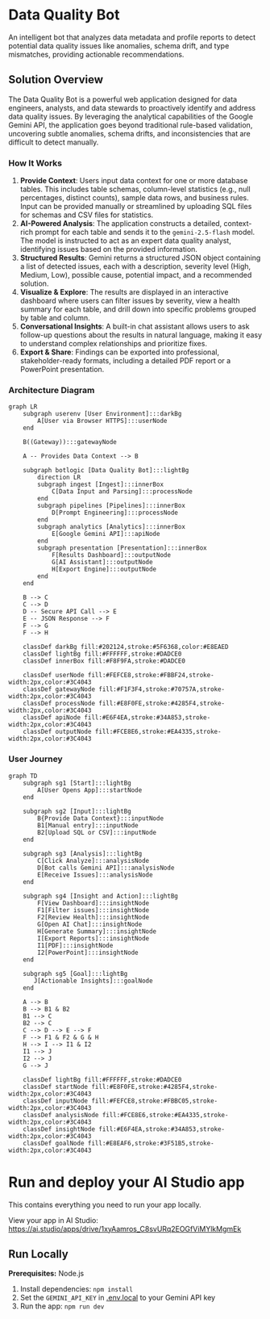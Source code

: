 # Data Quality Bot

An intelligent bot that analyzes data metadata and profile reports to detect potential data quality issues like anomalies, schema drift, and type mismatches, providing actionable recommendations.

## Solution Overview

The Data Quality Bot is a powerful web application designed for data engineers, analysts, and data stewards to proactively identify and address data quality issues. By leveraging the analytical capabilities of the Google Gemini API, the application goes beyond traditional rule-based validation, uncovering subtle anomalies, schema drifts, and inconsistencies that are difficult to detect manually.

### How It Works

1.  **Provide Context**: Users input data context for one or more database tables. This includes table schemas, column-level statistics (e.g., null percentages, distinct counts), sample data rows, and business rules. Input can be provided manually or streamlined by uploading SQL files for schemas and CSV files for statistics.
2.  **AI-Powered Analysis**: The application constructs a detailed, context-rich prompt for each table and sends it to the `gemini-2.5-flash` model. The model is instructed to act as an expert data quality analyst, identifying issues based on the provided information.
3.  **Structured Results**: Gemini returns a structured JSON object containing a list of detected issues, each with a description, severity level (High, Medium, Low), possible cause, potential impact, and a recommended solution.
4.  **Visualize & Explore**: The results are displayed in an interactive dashboard where users can filter issues by severity, view a health summary for each table, and drill down into specific problems grouped by table and column.
5.  **Conversational Insights**: A built-in chat assistant allows users to ask follow-up questions about the results in natural language, making it easy to understand complex relationships and prioritize fixes.
6.  **Export & Share**: Findings can be exported into professional, stakeholder-ready formats, including a detailed PDF report or a PowerPoint presentation.

### Architecture Diagram

```mermaid
graph LR
    subgraph userenv [User Environment]:::darkBg
        A[User via Browser HTTPS]:::userNode
    end

    B((Gateway)):::gatewayNode
    
    A -- Provides Data Context --> B

    subgraph botlogic [Data Quality Bot]:::lightBg
        direction LR
        subgraph ingest [Ingest]:::innerBox
            C[Data Input and Parsing]:::processNode
        end
        subgraph pipelines [Pipelines]:::innerBox
            D[Prompt Engineering]:::processNode
        end
        subgraph analytics [Analytics]:::innerBox
            E[Google Gemini API]:::apiNode
        end
        subgraph presentation [Presentation]:::innerBox
            F[Results Dashboard]:::outputNode
            G[AI Assistant]:::outputNode
            H[Export Engine]:::outputNode
        end
    end

    B --> C
    C --> D
    D -- Secure API Call --> E
    E -- JSON Response --> F
    F --> G
    F --> H
    
    classDef darkBg fill:#202124,stroke:#5F6368,color:#E8EAED
    classDef lightBg fill:#FFFFFF,stroke:#DADCE0
    classDef innerBox fill:#F8F9FA,stroke:#DADCE0
    
    classDef userNode fill:#FEFCE8,stroke:#FBBF24,stroke-width:2px,color:#3C4043
    classDef gatewayNode fill:#F1F3F4,stroke:#70757A,stroke-width:2px,color:#3C4043
    classDef processNode fill:#E8F0FE,stroke:#4285F4,stroke-width:2px,color:#3C4043
    classDef apiNode fill:#E6F4EA,stroke:#34A853,stroke-width:2px,color:#3C4043
    classDef outputNode fill:#FCE8E6,stroke:#EA4335,stroke-width:2px,color:#3C4043
```

### User Journey

```mermaid
graph TD
    subgraph sg1 [Start]:::lightBg
        A[User Opens App]:::startNode
    end

    subgraph sg2 [Input]:::lightBg
        B{Provide Data Context}:::inputNode
        B1[Manual entry]:::inputNode
        B2[Upload SQL or CSV]:::inputNode
    end
    
    subgraph sg3 [Analysis]:::lightBg
        C[Click Analyze]:::analysisNode
        D[Bot calls Gemini API]:::analysisNode
        E[Receive Issues]:::analysisNode
    end

    subgraph sg4 [Insight and Action]:::lightBg
        F[View Dashboard]:::insightNode
        F1[Filter issues]:::insightNode
        F2[Review Health]:::insightNode
        G[Open AI Chat]:::insightNode
        H[Generate Summary]:::insightNode
        I[Export Reports]:::insightNode
        I1[PDF]:::insightNode
        I2[PowerPoint]:::insightNode
    end
    
    subgraph sg5 [Goal]:::lightBg
       J[Actionable Insights]:::goalNode
    end

    A --> B
    B --> B1 & B2
    B1 --> C
    B2 --> C
    C --> D --> E --> F
    F --> F1 & F2 & G & H
    H --> I --> I1 & I2
    I1 --> J
    I2 --> J
    G --> J

    classDef lightBg fill:#FFFFFF,stroke:#DADCE0
    classDef startNode fill:#E8F0FE,stroke:#4285F4,stroke-width:2px,color:#3C4043
    classDef inputNode fill:#FEFCE8,stroke:#FBBC05,stroke-width:2px,color:#3C4043
    classDef analysisNode fill:#FCE8E6,stroke:#EA4335,stroke-width:2px,color:#3C4043
    classDef insightNode fill:#E6F4EA,stroke:#34A853,stroke-width:2px,color:#3C4043
    classDef goalNode fill:#E8EAF6,stroke:#3F51B5,stroke-width:2px,color:#3C4043
```

# Run and deploy your AI Studio app

This contains everything you need to run your app locally.

View your app in AI Studio: https://ai.studio/apps/drive/1xyAamros_C8svURq2EOGfViMYlkMgmEk

## Run Locally

**Prerequisites:**  Node.js


1. Install dependencies:
   `npm install`
2. Set the `GEMINI_API_KEY` in [.env.local](.env.local) to your Gemini API key
3. Run the app:
   `npm run dev`